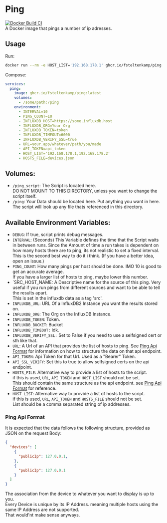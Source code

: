 # Ping
[![Docker Build CI](https://github.com/fsteltenkamp/ping/actions/workflows/main.yml/badge.svg)](https://github.com/fsteltenkamp/ping/actions/workflows/main.yml)  
A Docker image that pings a number of ip adresses.
## Usage
Run:
```bash
docker run --rm -e HOST_LIST='192.168.178.1' ghcr.io/fsteltenkamp/ping:latest
```
Compose:
```yaml
services:
  ping:
    image: ghcr.io/fsteltenkamp/ping:latest
    volumes:
      - /some/path:/ping
    environment:
      - INTERVAL=10
      - PING_COUNT=10
      - INFLUXDB_HOST=https://some.influxdb.host
      - INFLUXDB_ORG=Your Org
      - INFLUXDB_TOKEN=token
      - INFLUXDB_TIMEOUT=6000
      - INFLUXDB_VERIFY_SSL=true
      - URL=your.app/whatever/path/you/made
      - API_TOKEN=api_token
      - HOST_LIST='192.168.178.1,192.168.178.2'
      - HOSTS_FILE=devices.json
```
## Volumes:
- `/ping_script`: The Script is located here.  
DO NOT MOUNT TO THIS DIRECTORY, unless you want to change the script itself.  
- `/ping`: Your Data should be located here. Put anything you want in here.
The script will look up any file thats referenced in this directory.
## Available Environment Variables:
- `DEBUG`: If true, script prints debug messages.
- `INTERVAL`: (Seconds) This Variable defines the time that the Script waits in between runs.
Since the Amount of time a run takes is dependent on how many hosts there are to ping, its not realistic to set a fixed interval.
This is the second best way to do it i think. (If you have a better idea, open an issue.)
- `PING_COUNT`: How many pings per host should be done. IMO 10 is good to get an accurate average.  
If you have a larger list of hosts to ping, maybe lower this number.
- `SRC_HOST_NAME: A Descriptive name for the source of this ping. Very useful if you run pings from different sources and want to be able to tell the results apart.  
This is set in the influxdb data as a tag 'src'.
- `INFLUXDB_URL`: URL Of a InfluxDB2 Instance you want the results stored on.
- `INFLUXDB_ORG`: The Org on the InfluxDB Instance.
- `INFLUXDB_TOKEN`: Token.
- `INFLUXDB_BUCKET`: Bucket
- `INFLUXDB_TIMEOUT:` idk.
- `INFLUXDB_VERIFY_SSL:` Set to False if you need to use a selfsigned cert or sth like that.
- `URL`: A Url of an API that provides the list of hosts to ping. See [Ping Api Format](#ping-api-format) for information on how to structure the data on that api endpoint.
- `API_TOKEN`: Api Token for that Url. Used as a "Bearer" Token.
- `API_SSL_VERIFY`: Set this to true to allow selfsigned certs on the api endpoint.
- `HOSTS_FILE`: Alternative way to provide a list of hosts to the script.  
if this is used, `URL`, `API_TOKEN` and `HOST_LIST` should not be set.  
This should contain the same structure as the api endpoint. see [Ping Api Format](#ping-api-format) for reference.
- `HOST_LIST`: Alternative way to provide a list of hosts to the script.  
if this is used, `URL`, `API_TOKEN` and `HOSTS_FILE` should not be set.  
List should be a comma separated string of ip addresses.

### Ping Api Format
It is expected that the data follows the following structure, provided as JSON on the request Body:
```json
{
  "devices": [
    {
      "publicIp": 127.0.0.1,
    },
    {
      "publicIp": 127.0.0.1
    }
  ]
}
```
The association from the device to whatever you want to display is up to you.  
Every Device is unique by its IP Address. meaning multiple hosts using the same IP Address are not supported.  
That would'nt make sense anyways.